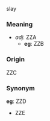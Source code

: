 slay
### Meaning
+ _adj_: ZZA
    + __eg__: ZZB

### Origin

ZZC

### Synonym

__eg__: ZZD

+ ZZE


